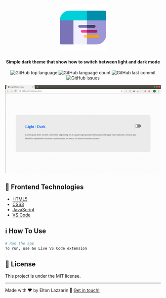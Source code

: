 <h1 align="center">
  <img src="https://github.com/eltonlazzarin/themeswitcher/blob/master/screenshots/theme.svg" alt="Logo" height="150px" width="150px" />
</h1>

<h4 align="center">
Simple dark theme that show how to switch between light and dark mode

</h4>
<p align="center">
  <img alt="GitHub top language" src="https://img.shields.io/github/languages/top/eltonlazzarin/js-dark-theme">

  <img alt="GitHub language count" src="https://img.shields.io/github/languages/count/eltonlazzarin/js-dark-theme">

  <img alt="GitHub last commit" src="https://img.shields.io/github/last-commit/eltonlazzarin/js-dark-theme">

  <img alt="GitHub issues" src="https://img.shields.io/github/issues/eltonlazzarin/js-dark-theme">

<p align="center">
<img alt="Main Page" src="https://github.com/eltonlazzarin/js-dark-theme/blob/master/screenshots/toggle.gif">

## :rocket: Frontend Technologies

- [HTML5](https://developer.mozilla.org/en-US/docs/Web/Guide/HTML/HTML5)
- [CSS3](https://developer.mozilla.org/en-US/docs/Archive/CSS3)
- [JavaScript](https://developer.mozilla.org/en-US/docs/Web/JavaScript)
- [VS Code](https://code.visualstudio.com)

## :information_source: How To Use

```bash
# Run the app
To run, use Go Live VS Code extension
```

## :memo: License

This project is under the MIT license.

---

Made with ♥ by Elton Lazzarin :wave: [Get in touch!](https://www.linkedin.com/in/eltonlazzarin/)
